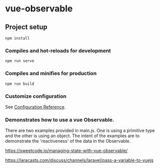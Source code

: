 # vue-observable

## Project setup
```
npm install
```

### Compiles and hot-reloads for development
```
npm run serve
```

### Compiles and minifies for production
```
npm run build
```

### Customize configuration
See [Configuration Reference](https://cli.vuejs.org/config/).

### Demonstrates how to use a vue Observable.  
There are two examples provided in main.js. One is using a primitive type and the other is using an object.
The intent of the examples are to demonstrate the 'reactiveness' of the data in the Observable.

https://sweetcode.io/managing-state-with-vue-observable/


https://laracasts.com/discuss/channels/laravel/pass-a-variable-to-vuejs    